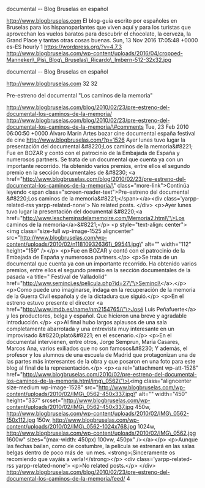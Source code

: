 documental -- Blog Bruselas en español

http://www.blogbruselas.com El blog-guía escrito por españoles en
Bruselas para los hispanoparlantes que viven aquí y para los turistas
que aprovechan los vuelos baratos para descubrir el chocolate, la
cerveza, la Grand Place y tantas otras cosas buenas. Sun, 13 Nov 2016
17:05:48 +0000 es-ES hourly 1 https://wordpress.org/?v=4.7.3
http://www.blogbruselas.com/wp-content/uploads/2016/04/cropped-Manneken\_Pis\_Blog\_Bruselas\_Ricardo\_Imbern-512-32x32.jpg

documental -- Blog Bruselas en español

http://www.blogbruselas.com 32 32

Pre-estreno del documental "Los caminos de la memoria"

http://www.blogbruselas.com/blog/2010/02/23/pre-estreno-del-documental-los-caminos-de-la-memoria/
http://www.blogbruselas.com/blog/2010/02/23/pre-estreno-del-documental-los-caminos-de-la-memoria/\#comments
Tue, 23 Feb 2010 06:00:50 +0000 Álvaro Marín Artes bozar cine documental
españa festival de cine http://www.blogbruselas.com/?p=1526 Ayer lunes
tuvo lugar la presentación del documental &\#8220;Los caminos de la
memoria&\#8221; Fue en BOZAR y contó con el patrocinio de la Embajada de
España y numerosos partners. Se trata de un documental que cuenta ya con
un importante recorrido. Ha obtenido varios premios, entre ellos el
segundo premio en la sección documentales de &\#8230; \<a
href=\"http://www.blogbruselas.com/blog/2010/02/23/pre-estreno-del-documental-los-caminos-de-la-memoria/\"
class=\"more-link\"\>Continúa leyendo \<span
class=\"screen-reader-text\"\>Pre-estreno del documental &\#8220;Los
caminos de la memoria&\#8221;\</span\>\</a\>\<div
class=\'yarpp-related-rss yarpp-related-none\'\> No related posts.
\</div\> \<p\>Ayer lunes tuvo lugar la presentación del documental
&\#8220;\<a
href=\"http://www.lescheminsdelamemoire.com/Memoria2.html\"\>Los caminos
de la memoria\</a\>&\#8221;\</p\> \<p style=\"text-align:
center\"\>\<img class=\"size-full wp-image-1525 aligncenter\"
src=\"http://www.blogbruselas.com/wp-content/uploads/2010/02/n118109326361\_99541.jpg\"
alt=\"\" width=\"112\" height=\"159\" /\>\</p\> \<p\>Fue en BOZAR y
contó con el patrocinio de la Embajada de España y numerosos
partners.\</p\> \<p\>Se trata de un documental que cuenta ya con un
importante recorrido. Ha obtenido varios premios, entre ellos el segundo
premio en la sección documentales de la pasada \<a title=\" Festival de
Valladolid\"
href=\"http://www.seminci.es/pelicula.php?id=27\"\>Seminci\</a\>.\</p\>
\<p\>Como puede uno imaginarse, indaga en la recuperación de la memoria
de la Guerra Civil española y de la dictadura que siguió.\</p\> \<p\>En
el estreno estuvo presente el director \<a
href=\"http://www.imdb.es/name/nm2154765/\"\>José Luís Peñafuerte\</a\>
y los productores, belga y español. Que hicieron una breve y agradable
introducción.\</p\> \<p\>Al final hubo largos aplausos de una sala
completamente abarrotada y una entrevista muy interesante en un
improvisado &\#8220;plató&\#8221; en el escenario.\</p\> \<p\>En el
documental intervienen, entre otros, Jorge Semprun, María Casares,
Marcos Ana, varios exiliados que no son famosos&\#8230; Y además, el
profesor y los alumnos de una escuela de Madrid que protagonizan una de
las partes más interesantes de la obra y que posaron en una foto para
este blog al final de la representación.\</p\> \<p\>\<a rel=\"attachment
wp-att-1528\"
href=\"http://www.blogbruselas.com/2010/02/pre-estreno-del-documental-los-caminos-de-la-memoria.html/img\_0562\"\>\<img
class=\"aligncenter size-medium wp-image-1528\"
src=\"http://www.blogbruselas.com/wp-content/uploads/2010/02/IMG\_0562-450x337.jpg\"
alt=\"\" width=\"450\" height=\"337\"
srcset=\"http://www.blogbruselas.com/wp-content/uploads/2010/02/IMG\_0562-450x337.jpg
450w,
http://www.blogbruselas.com/wp-content/uploads/2010/02/IMG\_0562-150x112.jpg
150w,
http://www.blogbruselas.com/wp-content/uploads/2010/02/IMG\_0562-1024x768.jpg
1024w,
http://www.blogbruselas.com/wp-content/uploads/2010/02/IMG\_0562.jpg
1600w\" sizes=\"(max-width: 450px) 100vw, 450px\" /\>\</a\>\</p\>
\<p\>Aunque las fechas bailan, como de costumbre, la película se
estrenará en las salas belgas dentro de poco más de  un mes.
\<strong\>¡Sinceramente os recomiendo que vayáis a
verla!\</strong\>\</p\> \<div class=\'yarpp-related-rss
yarpp-related-none\'\> \<p\>No related posts.\</p\> \</div\>
http://www.blogbruselas.com/blog/2010/02/23/pre-estreno-del-documental-los-caminos-de-la-memoria/feed/
4
